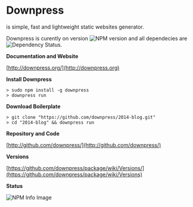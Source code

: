# Downpress

is simple, fast and lightweight static websites generator.

Downpress is curently on version
![NPM version](https://badge.fury.io/js/downpress.png)
and all dependecies are
![Dependency Status](https://david-dm.org/downpress/package.png).


**Documentation and Website**

[http://downpress.org/](http://downpress.org)

**Install Downpress**

    > sudo npm install -g downpress
    > downpress run

**Download Boilerplate**

    > git clone "https://github.com/downpress/2014-blog.git"
    > cd "2014-blog" && downpress run

**Repository and Code**

[http://github.com/downpress/](http://github.com/downpress/)

**Versions**

[https://github.com/downpress/package/wiki/Versions/](https://github.com/downpress/package/wiki/Versions)

**Status**

![NPM Info Image](https://nodei.co/npm/downpress.png)
